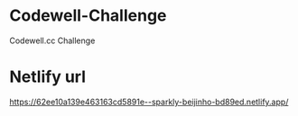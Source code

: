 # Codewell-Challenge

Codewell.cc Challenge

# Netlify url

https://62ee10a139e463163cd5891e--sparkly-beijinho-bd89ed.netlify.app/
